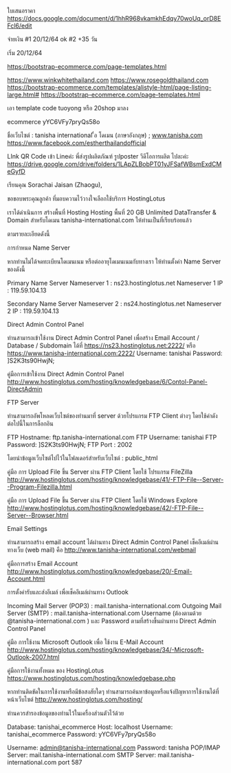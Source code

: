 ใบเสนอราคา https://docs.google.com/document/d/1hhR968vkamkhEdqy70woUq_orD8EFcl6/edit

จ่ายเงิน #1 20/12/64 ok #2 +35 วัน

เริ่ม 20/12/64


https://bootstrap-ecommerce.com/page-templates.html

https://www.winkwhitethailand.com
https://www.rosegoldthailand.com
https://bootstrap-ecommerce.com/templates/alistyle-html/page-listing-large.html#
https://bootstrap-ecommerce.com/page-templates.html

เอา template code tuoyong หรือ 20shop มาลง


ecommerce
yYC6VFy7pryQs58o

ชื่อเว็บไซต์ : tanisha international
ื่อ โดเมน (ภาษาอังกฤษ) ; www.tanisha.com
https://www.facebook.com/estherthailandofficial

LInk QR Code เข้า Lineค่ะ
พี่ส่งรูปผลิตภัณฑ์ รูปposter วีดีโอการผลิต ไปละค่ะ
https://drive.google.com/drive/folders/1LApZLBobPT01yJFSafWBsmExdCMeGyfD

เรียนคุณ Sorachai Jaisan (Zhaogu),
 
ขอขอบพระคุณลูกค้า ที่มอบความไว้วางใจเลือกใช้บริการ HostingLotus
 
เราได้ดำเนินการ สร้างพื้นที่ Hosting Hosting พื้นที่ 20 GB Unlimited DataTransfer & Domain สำหรับโดเมน tanisha-international.com ให้ท่านเป็นที่เรียบร้อยแล้ว
 
ตามรายละเอียดดังนี้
 
การกำหนด Name Server
 
หากท่านไม่ได้จดทะเบียนโดเมนเนม หรือต่ออายุโดเมนเนมกับทางเรา
ให้ท่านตั้งค่า Name Server ของดังนี้
 
Primary Name Server 
Nameserver 1 : ns23.hostinglotus.net
Nameserver 1 IP : 119.59.104.13
 
Secondary Name Server 
Nameserver 2 : ns24.hostinglotus.net 
Nameserver 2 IP : 119.59.104.13
 
Direct Admin Control Panel
 
ท่านสามารถเข้าใช้งาน Direct Admin Control Panel เพื่อสร้าง Email Account / Database / Subdomain ได้ที่
https://ns23.hostinglotus.net:2222/ หรือ https://www.tanisha-international.com:2222/
Username: tanishai
Password: ]S2K3ts90HwjN;

คู่มือการเข้าใช้งาน Direct Admin Control Panel
http://www.hostinglotus.com/hosting/knowledgebase/6/Contol-Panel-DirectAdmin
 
FTP Server
 
ท่านสามารถอัพโหลดเว็บไซต์ของท่านมาที่ server ด้วยโปรแกรม FTP Client ต่างๆ
โดยใช้ค่าดังต่อไปนี้ในการล็อกอิน
 
FTP Hostname: ftp.tanisha-international.com
FTP Username: tanishai
FTP Password: ]S2K3ts90HwjN;
FTP Port : 2002
 
โดยนำข้อมูลเว็บไซต์ไปไว้ในโฟลเดอร์สำหรับเว็บไซต์ : public_html
 
คู่มือ การ Upload File ขึ้น Server ผ่าน FTP Client โดยใช้ โปรแกรม FileZilla
http://www.hostinglotus.com/hosting/knowledgebase/41/-FTP-File--Server--Program-Filezilla.html
 
คู่มือ การ Upload File ขึ้น Server ผ่าน FTP Client โดยใช้ Windows Explore
http://www.hostinglotus.com/hosting/knowledgebase/42/-FTP-File--Server--Browser.html
 
 
Email Settings
 
ท่านสามารถสร้าง email account ได้ผ่านทาง Direct Admin Control Panel
เช็คอีเมล์ผ่านทางเว็บ (web mail) คือ
http://www.tanisha-international.com/webmail
 
คู่มือการสร้าง Email Account
http://www.hostinglotus.com/hosting/knowledgebase/20/-Email-Account.html
 
การตั้งค่ารับและส่งอีเมล์ เพื่อเช็คอีเมล์ผ่านทาง Outlook

Incoming Mail Server (POP3) : mail.tanisha-international.com
Outgoing Mail Server (SMTP) : mail.tanisha-international.com
Username (ต้องตามด้วย @tanisha-international.com ) และ Password ตามที่สร้างขึ้นผ่านทาง Direct Admin Control Panel
 
คู่มือ การใช้งาน Microsoft Outlook เพื่อ ใช้งาน E-Mail Account 
http://www.hostinglotus.com/hosting/knowledgebase/34/-Microsoft-Outlook-2007.html
 
 
คู่มือการใช้งานทั้งหมด ของ HostingLotus
https://www.hostinglotus.com/hosting/knowledgebase.php
 
หากท่านติดขัดในการใช้งานหรือมีข้อสงสัยใดๆ ท่านสามารถค้นหาข้อมูลหรือแจ้งปัญหาการใช้งานได้ที่หน้าเว็บไซต์
http://www.hostinglotus.com/hosting/
 
ท่านควรสำรองข้อมูลของท่านไว้ในเครื่องส่วนตัวไว้ด้วย

Database:	tanishai_ecommerce
Host:	localhost
Username:	tanishai_ecommerce
Password:	yYC6VFy7pryQs58o


Username:	admin@tanisha-international.com
Password:	tanisha
POP/IMAP Server:	mail.tanisha-international.com
SMTP Server:	mail.tanisha-international.com port 587


